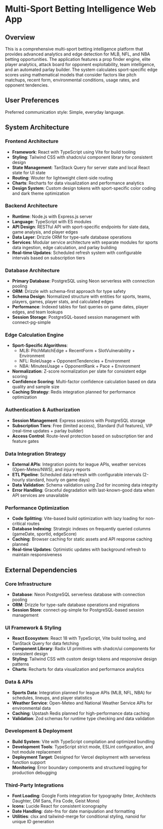 # Multi-Sport Betting Intelligence Web App

## Overview

This is a comprehensive multi-sport betting intelligence platform that provides advanced analytics and edge detection for MLB, NFL, and NBA betting opportunities. The application features a prop finder engine, elite player analytics, attack board for opponent exploitability, team intelligence, and an automated parlay builder. The system calculates sport-specific edge scores using mathematical models that consider factors like pitch matchups, recent form, environmental conditions, usage rates, and opponent tendencies.

## User Preferences

Preferred communication style: Simple, everyday language.

## System Architecture

### Frontend Architecture
- **Framework**: React with TypeScript using Vite for build tooling
- **Styling**: Tailwind CSS with shadcn/ui component library for consistent design
- **State Management**: TanStack Query for server state and local React state for UI state
- **Routing**: Wouter for lightweight client-side routing
- **Charts**: Recharts for data visualization and performance analytics
- **Design System**: Custom design tokens with sport-specific color coding and dark theme optimization

### Backend Architecture
- **Runtime**: Node.js with Express.js server
- **Language**: TypeScript with ES modules
- **API Design**: RESTful API with sport-specific endpoints for slate data, game analysis, and player edges
- **Data Layer**: Drizzle ORM for type-safe database operations
- **Services**: Modular service architecture with separate modules for sports data ingestion, edge calculation, and parlay building
- **Real-time Updates**: Scheduled refresh system with configurable intervals based on subscription tiers

### Database Architecture
- **Primary Database**: PostgreSQL using Neon serverless with connection pooling
- **ORM**: Drizzle with schema-first approach for type safety
- **Schema Design**: Normalized structure with entities for sports, teams, players, games, player stats, and calculated edges
- **Performance**: Indexed tables for fast queries on game dates, player edges, and team lookups
- **Session Storage**: PostgreSQL-based session management with connect-pg-simple

### Edge Calculation Engine
- **Sport-Specific Algorithms**: 
  - MLB: PitchMatchEdge + RecentForm + SlotVulnerability + Environment
  - NFL: RoleUsage + OpponentTendencies + Environment
  - NBA: MinutesUsage + OpponentRank + Pace + Environment
- **Normalization**: Z-score normalization per slate for consistent edge scoring
- **Confidence Scoring**: Multi-factor confidence calculation based on data quality and sample size
- **Caching Strategy**: Redis integration planned for performance optimization

### Authentication & Authorization
- **Session Management**: Express sessions with PostgreSQL storage
- **Subscription Tiers**: Free (limited access), Standard (full features), VIP (real-time updates + parlay builder)
- **Access Control**: Route-level protection based on subscription tier and feature gates

### Data Integration Strategy
- **External APIs**: Integration points for league APIs, weather services (Open-Meteo/NWS), and injury reports
- **ETL Pipeline**: Scheduled data refresh with configurable intervals (2-hourly standard, hourly on game days)
- **Data Validation**: Schema validation using Zod for incoming data integrity
- **Error Handling**: Graceful degradation with last-known-good data when API services are unavailable

### Performance Optimization
- **Code Splitting**: Vite-based build optimization with lazy loading for non-critical routes
- **Database Indexing**: Strategic indexes on frequently queried columns (gameDate, sportId, edgeScore)
- **Caching**: Browser caching for static assets and API response caching planned
- **Real-time Updates**: Optimistic updates with background refresh to maintain responsiveness

## External Dependencies

### Core Infrastructure
- **Database**: Neon PostgreSQL serverless database with connection pooling
- **ORM**: Drizzle for type-safe database operations and migrations
- **Session Store**: connect-pg-simple for PostgreSQL-based session management

### UI Framework & Styling
- **React Ecosystem**: React 18 with TypeScript, Vite build tooling, and TanStack Query for data fetching
- **Component Library**: Radix UI primitives with shadcn/ui components for consistent design
- **Styling**: Tailwind CSS with custom design tokens and responsive design patterns
- **Charts**: Recharts for data visualization and performance analytics

### Data & APIs
- **Sports Data**: Integration planned for league APIs (MLB, NFL, NBA) for schedules, lineups, and player statistics
- **Weather Service**: Open-Meteo and National Weather Service APIs for environmental data
- **Caching**: Upstash Redis planned for high-performance data caching
- **Validation**: Zod schemas for runtime type checking and data validation

### Development & Deployment
- **Build System**: Vite with TypeScript compilation and optimized bundling
- **Development Tools**: TypeScript strict mode, ESLint configuration, and hot module replacement
- **Deployment Target**: Designed for Vercel deployment with serverless function support
- **Monitoring**: Error boundary components and structured logging for production debugging

### Third-Party Integrations
- **Font Loading**: Google Fonts integration for typography (Inter, Architects Daughter, DM Sans, Fira Code, Geist Mono)
- **Icons**: Lucide React for consistent iconography
- **Date Handling**: date-fns for date manipulation and formatting
- **Utilities**: clsx and tailwind-merge for conditional styling, nanoid for unique ID generation